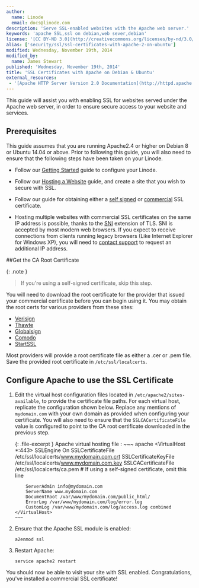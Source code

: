 ```yaml
---
author:
  name: Linode
  email: docs@linode.com
description: 'Serve SSL-enabled websites with the Apache web server.'
keywords: 'apache SSL,ssl on debian,web sever,debian'
license: '[CC BY-ND 3.0](http://creativecommons.org/licenses/by-nd/3.0/us/)'
alias: ['security/ssl/ssl-certificates-with-apache-2-on-ubuntu']
modified: Wednesday, November 19th, 2014
modified_by:
  name: James Stewart
published: 'Wednesday, November 19th, 2014'
title: 'SSL Certificates with Apache on Debian & Ubuntu'
external_resources:
 - '[Apache HTTP Server Version 2.0 Documentation](http://httpd.apache.org/docs/2.4/)'
---
```


This guide will assist you with enabling SSL for websites served under the Apache web server, in order to ensure secure access to your website and services.

Prerequisites
-------------

This guide assumes that you are running Apache2.4 or higher on Debian 8 or Ubuntu 14.04 or above. Prior to following this guide, you will also need to ensure that the following steps have been taken on your Linode.

- Follow our [Getting Started](/docs/getting-started/) guide to configure your Linode.

- Follow our [Hosting a Website](/docs/websites/hosting-a-website) guide, and create a site that you wish to secure with SSL.

- Follow our guide for obtaining either a [self signed](/docs/security/ssl/how-to-make-a-selfsigned-ssl-certificate) or [commercial](/docs/security/ssl/obtaining-a-commercial-ssl-certificate) SSL certificate.

- Hosting multiple websites with commercial SSL certificates on the same IP address is possible, thanks to the [SNI](https://wiki.apache.org/httpd/NameBasedSSLVHostsWithSNI) extension of TLS. SNI is accepted by most modern web browsers. If you expect to receive connections from clients running legacy browsers (Like Internet Explorer for Windows XP), you will need to [contact support](/docs/platform/support) to request an additional IP address.


##Get the CA Root Certificate

{: .note }
> If you're using a self-signed certificate, skip this step.

You will need to download the root certificate for the provider that issued your commercial certificate before you can begin using it. You may obtain the root certs for various providers from these sites:

-   [Verisign](https://knowledge.verisign.com/support/ssl-certificates-support/index.html)
-   [Thawte](http://www.thawte.com/roots/index.html)
-   [Globalsign](https://support.globalsign.com/customer/portal/articles/1426602-globalsign-root-certificates)
-   [Comodo](https://support.comodo.com/index.php?_m=downloads&_a=view&parentcategoryid=1&pcid=0&nav=0)
-   [StartSSL](http://www.startssl.com/certs/)

Most providers will provide a root certificate file as either a .cer or .pem file. Save the provided root certificate in `/etc/ssl/localcerts`.

## Configure Apache to use the SSL Certificate

1.  Edit the virtual host configuration files located in `/etc/apache2/sites-available`, to provide the certificate file paths. For each virtual host, replicate the configuration shown below. Replace any mentions of `mydomain.com` with your own domain as provided when configuring your certificate. You will also need to ensure that the `SSLCACertificateFile` value is configured to point to the CA root certificate downloaded in the previous step.

    {: .file-excerpt }
    Apache virtual hosting file
    :   ~~~ apache
        <VirtualHost *:443>
            SSLEngine On
            SSLCertificateFile /etc/ssl/localcerts/www.mydomain.com.crt
            SSLCertificateKeyFile /etc/ssl/localcerts/www.mydomain.com.key
            SSLCACertificateFile /etc/ssl/localcerts/ca.pem  # If using a self-signed certificate, omit this line

            ServerAdmin info@mydomain.com
            ServerName www.mydomain.com
            DocumentRoot /var/www/mydomain.com/public_html/
            ErrorLog /var/www/mydomain.com/log/error.log
            CustomLog /var/www/mydomain.com/log/access.log combined
        </VirtualHost>
        ~~~

2.  Ensure that the Apache SSL module is enabled:

        a2enmod ssl

3.  Restart Apache:

        service apache2 restart

You should now be able to visit your site with SSL enabled. Congratulations, you've installed a commercial SSL certificate!

